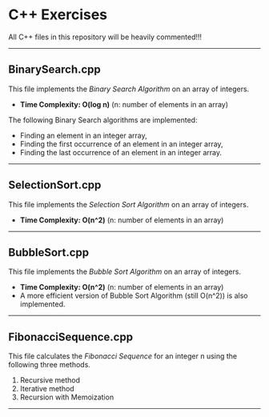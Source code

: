 # C++ Exercises

All C++ files in this repository will be heavily commented!!!

---
## BinarySearch.cpp
This file implements the _Binary Search Algorithm_ on an array of integers.  
* **Time Complexity: O(log n)**   (n: number of elements in an array)

The following Binary Search algorithms are implemented:
* Finding an element in an integer array,
* Finding the first occurrence of an element in an integer array,
* Finding the last occurrence of an element in an integer array.
---

## SelectionSort.cpp
This file implements the _Selection Sort Algorithm_ on an array of integers.  
* **Time Complexity: O(n^2)**   (n: number of elements in an array)
---

## BubbleSort.cpp
This file implements the _Bubble Sort Algorithm_ on an array of integers.  
* **Time Complexity: O(n^2)**   (n: number of elements in an array)
* A more efficient version of Bubble Sort Algorithm (still O(n^2)) is also implemented.
---


## FibonacciSequence.cpp
This file calculates the _Fibonacci Sequence_ for an integer n using the following three methods.  
1. Recursive method
2. Iterative method
3. Recursion with Memoization
---
